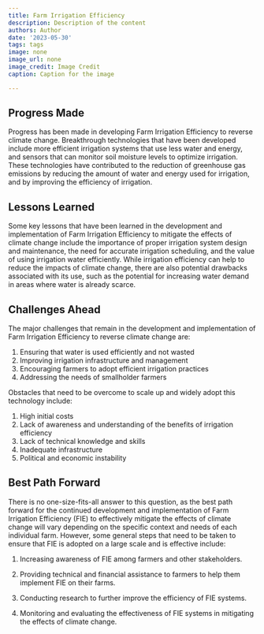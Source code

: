 ```yaml
---
title: Farm Irrigation Efficiency
description: Description of the content
authors: Author
date: '2023-05-30'
tags: tags
image: none
image_url: none
image_credit: Image Credit
caption: Caption for the image

---
```




## Progress Made

Progress has been made in developing Farm Irrigation Efficiency to reverse climate change. Breakthrough technologies that have been developed include more efficient irrigation systems that use less water and energy, and sensors that can monitor soil moisture levels to optimize irrigation. These technologies have contributed to the reduction of greenhouse gas emissions by reducing the amount of water and energy used for irrigation, and by improving the efficiency of irrigation.

## Lessons Learned

Some key lessons that have been learned in the development and implementation of Farm Irrigation Efficiency to mitigate the effects of climate change include the importance of proper irrigation system design and maintenance, the need for accurate irrigation scheduling, and the value of using irrigation water efficiently. While irrigation efficiency can help to reduce the impacts of climate change, there are also potential drawbacks associated with its use, such as the potential for increasing water demand in areas where water is already scarce.

## Challenges Ahead

The major challenges that remain in the development and implementation of Farm Irrigation Efficiency to reverse climate change are:

1. Ensuring that water is used efficiently and not wasted
2. Improving irrigation infrastructure and management
3. Encouraging farmers to adopt efficient irrigation practices
4. Addressing the needs of smallholder farmers

Obstacles that need to be overcome to scale up and widely adopt this technology include:

1. High initial costs
2. Lack of awareness and understanding of the benefits of irrigation efficiency
3. Lack of technical knowledge and skills
4. Inadequate infrastructure
5. Political and economic instability

## Best Path Forward

There is no one-size-fits-all answer to this question, as the best path forward for the continued development and implementation of Farm Irrigation Efficiency (FIE) to effectively mitigate the effects of climate change will vary depending on the specific context and needs of each individual farm. However, some general steps that need to be taken to ensure that FIE is adopted on a large scale and is effective include:

1. Increasing awareness of FIE among farmers and other stakeholders.

2. Providing technical and financial assistance to farmers to help them implement FIE on their farms.

3. Conducting research to further improve the efficiency of FIE systems.

4. Monitoring and evaluating the effectiveness of FIE systems in mitigating the effects of climate change.
